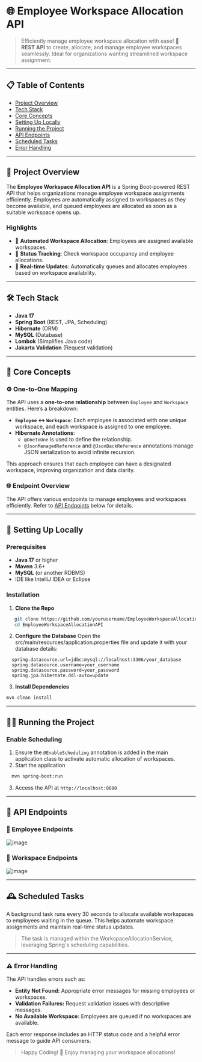 # 🌐 Employee Workspace Allocation API

> Efficiently manage employee workspace allocation with ease! 🚀  
> **REST API** to create, allocate, and manage employee workspaces seamlessly. Ideal for organizations wanting streamlined workspace assignment.

---

## 📋 Table of Contents
- [Project Overview](#-project-overview)
- [Tech Stack](#%EF%B8%8F-tech-stack)
- [Core Concepts](#-core-concepts)
- [Setting Up Locally](#-setting-up-locally)
- [Running the Project](#%EF%B8%8F-running-the-project)
- [API Endpoints](#-api-endpoints)
- [Scheduled Tasks](#🕰-scheduled-tasks)
- [Error Handling](#%EF%B8%8F-error-handling)

---

## 🌟 Project Overview
The **Employee Workspace Allocation API** is a Spring Boot-powered REST API that helps organizations manage employee workspace assignments efficiently. Employees are automatically assigned to workspaces as they become available, and queued employees are allocated as soon as a suitable workspace opens up.

### Highlights
- 📌 **Automated Workspace Allocation**: Employees are assigned available workspaces.
- 📌 **Status Tracking**: Check workspace occupancy and employee allocations.
- 📌 **Real-time Updates**: Automatically queues and allocates employees based on workspace availability.

---

## 🛠️ Tech Stack
- **Java 17**
- **Spring Boot** (REST, JPA, Scheduling)
- **Hibernate** (ORM)
- **MySQL** (Database)
- **Lombok** (Simplifies Java code)
- **Jakarta Validation** (Request validation)

---

## 🔑 Core Concepts

### ⚙️ One-to-One Mapping
The API uses a **one-to-one relationship** between `Employee` and `Workspace` entities. Here’s a breakdown:

- **`Employee` ↔️ `Workspace`**: Each employee is associated with one unique workspace, and each workspace is assigned to one employee.
- **Hibernate Annotations**: 
  - `@OneToOne` is used to define the relationship.
  - `@JsonManagedReference` and `@JsonBackReference` annotations manage JSON serialization to avoid infinite recursion.

This approach ensures that each employee can have a designated workspace, improving organization and data clarity.

### 🌐 Endpoint Overview
The API offers various endpoints to manage employees and workspaces efficiently. Refer to [API Endpoints](#api-endpoints) below for details.

---

## 🚀 Setting Up Locally

### Prerequisites
- **Java 17** or higher
- **Maven** 3.6+
- **MySQL** (or another RDBMS)
- IDE like IntelliJ IDEA or Eclipse

### Installation

1. **Clone the Repo**
```bash
   git clone https://github.com/yourusername/EmployeeWorkspaceAllocationAPI.git
   cd EmployeeWorkspaceAllocationAPI
```
2. **Configure the Database**
Open the src/main/resources/application.properties file and update it with your database details:
```code
  spring.datasource.url=jdbc:mysql://localhost:3306/your_database
  spring.datasource.username=your_username
  spring.datasource.password=your_password
  spring.jpa.hibernate.ddl-auto=update
```
3. **Install Dependencies**
```bash
mvn clean install
```

---

## 🏃‍♂️ Running the Project

### Enable Scheduling

1. Ensure the `@EnableScheduling` annotation is added in the main application class to activate automatic allocation of workspaces.
2. Start the application
```bash
  mvn spring-boot:run
```
3. Access the API at `http://localhost:8080`

---

## 📌 API Endpoints

### 👥 Employee Endpoints

![image](https://github.com/user-attachments/assets/a7f0e1ab-33be-4222-9571-b0b275227f35)

### 🏢 Workspace Endpoints

![image](https://github.com/user-attachments/assets/a33eae76-bab0-4f7c-b679-2186e20ecfa7)

---

## 🕰️ Scheduled Tasks

A background task runs every 30 seconds to allocate available workspaces to employees waiting in the queue. This helps automate workspace assignments and maintain real-time status updates.

> The task is managed within the WorkspaceAllocationService, leveraging Spring's scheduling capabilities.

---

### ⚠️ Error Handling

The API handles errors such as:

- **Entity Not Found:** Appropriate error messages for missing employees or workspaces.
- **Validation Failures:** Request validation issues with descriptive messages.
- **No Available Workspace:** Employees are queued if no workspaces are available.
  
Each error response includes an HTTP status code and a helpful error message to guide API consumers.

> Happy Coding! 🎉 Enjoy managing your workspace allocations!
